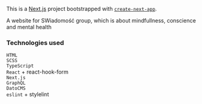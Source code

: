 This is a [Next.js](https://nextjs.org/) project bootstrapped with [`create-next-app`](https://github.com/vercel/next.js/tree/canary/packages/create-next-app).

A website for SWiadomość group, which is about mindfullness, conscience and mental health

### Technologies used
`HTML`\
`SCSS`\
`TypeScript`\
`React` + react-hook-form\
`Next.js`\
`GraphQL`\
`DatoCMS`\
`eslint` + stylelint
